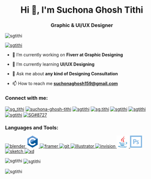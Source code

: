 <h1 align="center">Hi 👋, I'm Suchona Ghosh Tithi</h1>
<h3 align="center">Graphic & UI/UX Designer</h3>

<p align="left"> <img src="https://komarev.com/ghpvc/?username=sgtithi&label=Profile%20views&color=0e75b6&style=flat" alt="sgtithi" /> </p>

<p align="left"> <a href="https://github.com/ryo-ma/github-profile-trophy"><img src="https://github-profile-trophy.vercel.app/?username=sgtithi" alt="sgtithi" /></a> </p>

- 🔭 I’m currently working on **Fiverr at Graphic Designing**

- 🌱 I’m currently learning **UI/UX Designing**

- 💬 Ask me about **any kind of Designing Consultation**

- 📫 How to reach me **suchonaghosh159@gmail.com**

<h3 align="left">Connect with me:</h3>
<p align="left">
<a href="https://twitter.com/sg_tithi" target="blank"><img align="center" src="https://raw.githubusercontent.com/rahuldkjain/github-profile-readme-generator/master/src/images/icons/Social/twitter.svg" alt="sg_tithi" height="30" width="40" /></a>
<a href="https://linkedin.com/in/suchona-ghosh-tithi" target="blank"><img align="center" src="https://raw.githubusercontent.com/rahuldkjain/github-profile-readme-generator/master/src/images/icons/Social/linked-in-alt.svg" alt="suchona-ghosh-tithi" height="30" width="40" /></a>
<a href="https://fb.com/sgtithi" target="blank"><img align="center" src="https://raw.githubusercontent.com/rahuldkjain/github-profile-readme-generator/master/src/images/icons/Social/facebook.svg" alt="sgtithi" height="30" width="40" /></a>
<a href="https://instagram.com/sg.tithi" target="blank"><img align="center" src="https://raw.githubusercontent.com/rahuldkjain/github-profile-readme-generator/master/src/images/icons/Social/instagram.svg" alt="sg.tithi" height="30" width="40" /></a>
<a href="https://dribbble.com/sgtithi" target="blank"><img align="center" src="https://raw.githubusercontent.com/rahuldkjain/github-profile-readme-generator/master/src/images/icons/Social/dribbble.svg" alt="sgtithi" height="30" width="40" /></a>
<a href="https://www.behance.net/sgtithi" target="blank"><img align="center" src="https://raw.githubusercontent.com/rahuldkjain/github-profile-readme-generator/master/src/images/icons/Social/behance.svg" alt="sgtithi" height="30" width="40" /></a>
<a href="https://codeforces.com/profile/sgtithi" target="blank"><img align="center" src="https://cdn.jsdelivr.net/npm/simple-icons@3.0.1/icons/codeforces.svg" alt="sgtithi" height="30" width="40" /></a>
<a href="https://discord.gg/SG#8727" target="blank"><img align="center" src="https://raw.githubusercontent.com/rahuldkjain/github-profile-readme-generator/master/src/images/icons/Social/discord.svg" alt="SG#8727" height="30" width="40" /></a>
</p>

<h3 align="left">Languages and Tools:</h3>
<p align="left"> <a href="https://www.blender.org/" target="_blank"> <img src="https://download.blender.org/branding/community/blender_community_badge_white.svg" alt="blender" width="40" height="40"/> </a> <a href="https://www.cprogramming.com/" target="_blank"> <img src="https://raw.githubusercontent.com/devicons/devicon/master/icons/c/c-original.svg" alt="c" width="40" height="40"/> </a> <a href="https://www.framer.com/" target="_blank"> <img src="https://www.vectorlogo.zone/logos/framer/framer-icon.svg" alt="framer" width="40" height="40"/> </a> <a href="https://git-scm.com/" target="_blank"> <img src="https://www.vectorlogo.zone/logos/git-scm/git-scm-icon.svg" alt="git" width="40" height="40"/> </a> <a href="https://www.adobe.com/in/products/illustrator.html" target="_blank"> <img src="https://www.vectorlogo.zone/logos/adobe_illustrator/adobe_illustrator-icon.svg" alt="illustrator" width="40" height="40"/> </a> <a href="https://www.invisionapp.com/" target="_blank"> <img src="https://www.vectorlogo.zone/logos/invisionapp/invisionapp-icon.svg" alt="invision" width="40" height="40"/> </a> <a href="https://www.java.com" target="_blank"> <img src="https://raw.githubusercontent.com/devicons/devicon/master/icons/java/java-original.svg" alt="java" width="40" height="40"/> </a> <a href="https://www.photoshop.com/en" target="_blank"> <img src="https://raw.githubusercontent.com/devicons/devicon/master/icons/photoshop/photoshop-line.svg" alt="photoshop" width="40" height="40"/> </a> <a href="https://www.sketch.com/" target="_blank"> <img src="https://www.vectorlogo.zone/logos/sketchapp/sketchapp-icon.svg" alt="sketch" width="40" height="40"/> </a> <a href="https://www.adobe.com/products/xd.html" target="_blank"> <img src="https://cdn.worldvectorlogo.com/logos/adobe-xd.svg" alt="xd" width="40" height="40"/> </a> </p>

<p><img align="left" src="https://github-readme-stats.vercel.app/api/top-langs?username=sgtithi&show_icons=true&locale=en&layout=compact" alt="sgtithi" /></p>

<p>&nbsp;<img align="center" src="https://github-readme-stats.vercel.app/api?username=sgtithi&show_icons=true&locale=en" alt="sgtithi" /></p>

<p><img align="center" src="https://github-readme-streak-stats.herokuapp.com/?user=sgtithi&" alt="sgtithi" /></p>
